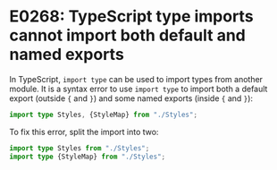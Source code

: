 # E0268: TypeScript type imports cannot import both default and named exports

In TypeScript, `import type` can be used to import types from another module. It
is a syntax error to use `import type` to import both a default export (outside
`{` and `}`) and some named exports (inside `{` and `}`):

```typescript
import type Styles, {StyleMap} from "./Styles";
```

To fix this error, split the import into two:

```typescript
import type Styles from "./Styles";
import type {StyleMap} from "./Styles";
```
